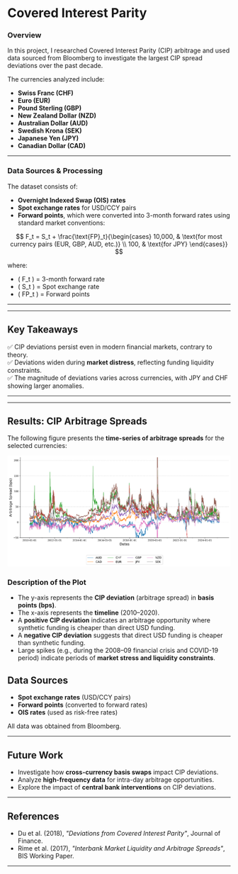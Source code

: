 # **Covered Interest Parity**

### **Overview**
In this project, I researched Covered Interest Parity (CIP) arbitrage and used data sourced from Bloomberg to investigate the largest CIP spread deviations over the past decade.

The currencies analyzed include:
- **Swiss Franc (CHF)**
- **Euro (EUR)**
- **Pound Sterling (GBP)**
- **New Zealand Dollar (NZD)**
- **Australian Dollar (AUD)**
- **Swedish Krona (SEK)**
- **Japanese Yen (JPY)**
- **Canadian Dollar (CAD)**

---

### **Data Sources & Processing**
The dataset consists of:
- **Overnight Indexed Swap (OIS) rates**  
- **Spot exchange rates** for USD/CCY pairs  
- **Forward points**, which were converted into 3-month forward rates using standard market conventions:

$$
F_t = S_t + \frac{\text{FP}_t}{\begin{cases} 
    10,000, & \text{for most currency pairs (EUR, GBP, AUD, etc.)} \\
    100, & \text{for JPY}
\end{cases}}
$$

where:  
- \( F_t \) = 3-month forward rate  
- \( S_t \) = Spot exchange rate  
- \( FP_t \) = Forward points  

---

---

## **Key Takeaways**
✅ CIP deviations persist even in modern financial markets, contrary to theory.  
✅ Deviations widen during **market distress**, reflecting funding liquidity constraints.  
✅ The magnitude of deviations varies across currencies, with JPY and CHF showing larger anomalies.  

---

---

## **Results: CIP Arbitrage Spreads**
The following figure presents the **time-series of arbitrage spreads** for the selected currencies:

![Covered_Interest_Parity](tables/spread_plot_recent.png)

### **Description of the Plot**
- The y-axis represents the **CIP deviation** (arbitrage spread) in **basis points (bps)**.
- The x-axis represents the **timeline** (2010–2020).
- A **positive CIP deviation** indicates an arbitrage opportunity where synthetic funding is cheaper than direct USD funding.
- A **negative CIP deviation** suggests that direct USD funding is cheaper than synthetic funding.
- Large spikes (e.g., during the 2008–09 financial crisis and COVID-19 period) indicate periods of **market stress and liquidity constraints**.


## **Data Sources**
- **Spot exchange rates** (USD/CCY pairs)
- **Forward points** (converted to forward rates)
- **OIS rates** (used as risk-free rates)

All data was obtained from Bloomberg.

---

## **Future Work**
- Investigate how **cross-currency basis swaps** impact CIP deviations.
- Analyze **high-frequency data** for intra-day arbitrage opportunities.
- Explore the impact of **central bank interventions** on CIP deviations.

---

## **References**
- Du et al. (2018), *"Deviations from Covered Interest Parity"*, Journal of Finance.
- Rime et al. (2017), *"Interbank Market Liquidity and Arbitrage Spreads"*, BIS Working Paper.

---
